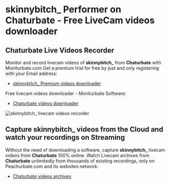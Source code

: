 # skinnybitch_ Performer on Chaturbate - Free LiveCam videos downloader

## Chaturbate Live Videos Recorder

Monitor and record livecam videos of **skinnybitch_** from **Chaturbate** with Moniturbate.com
Get a premium trial for free by just and only registering with your Email address:
* [skinnybitch_ Premium videos downloader](https://moniturbate.com/request-demo-licence-key.html)

Free livecam videos downloader - Moniturbate Software:
* [Chaturbate videos downloader](https://moniturbate.com/moniturbate-download-software.html)

![skinnybitch_ livecam videos recorder](https://peachurnet.com/templates/moniturbate-software.png)


## Capture skinnybitch_ videos from the Cloud and watch your recordings on Streaming

Without the need of downloading a software, capture **skinnybitch_** livecam videos from **Chaturbate** 100% online.
Watch Livecam archives from **Chaturbate** unlimitedly from thousands of existing recordings, only on Peachurbate.com and its websites network:
* [Chaturbate videos archives](https://peachurnet.com/)